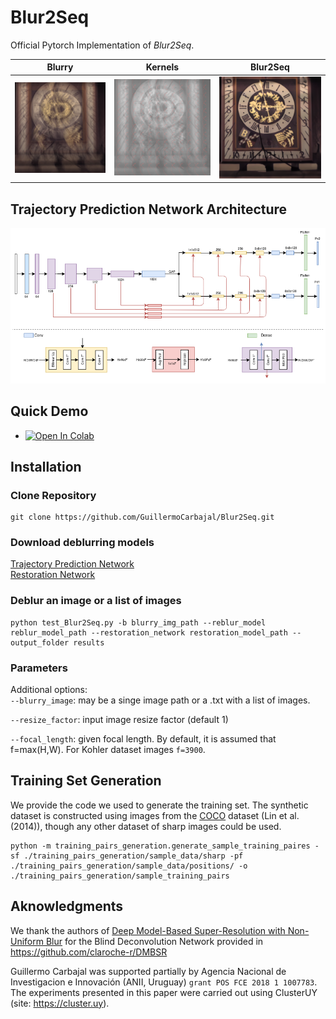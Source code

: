 # Blur2Seq

Official Pytorch Implementation  of *Blur2Seq*. 
 

| **Blurry** | **Kernels** | **Blur2Seq** |
|:------------:|:------------:|:------------:|
| ![Imagen 1](imgs/Blurry2_8_img_blurry.png) | ![Imagen 2](imgs/Blurry2_8_kernels.png) | ![Imagen 3](imgs/Blurry2_8_img_restored.png) |

## Trajectory Prediction Network Architecture
<p align="center">
<img width="900" src="imgs/two_branches.png?raw=true">
  </p>
  
## Quick Demo


* <a href="https://colab.research.google.com/github/GuillermoCarbajal/Blur2Seq/blob/main/Blur2Seq_demo.ipynb" target="_parent"><img src="https://colab.research.google.com/assets/colab-badge.svg" alt="Open In Colab"/></a>

## Installation
### Clone Repository
```
git clone https://github.com/GuillermoCarbajal/Blur2Seq.git
```


### Download deblurring models

[Trajectory Prediction Network](https://iie.fing.edu.uy/~carbajal/Blur2Seq/camera_shake_epoch25_epoch35_epoch50_epoch10_epoch5_epoch25_epoch25_epoch25_epoch27_epoch24_epoch4_epoch10_epoch22_epoch23_epoch90.pkl)           
[Restoration Network](https://iie.fing.edu.uy/~carbajal/Blur2Seq/camera_shake_epoch25_epoch35_epoch50_epoch10_epoch5_epoch25_epoch25_epoch25_epoch27_epoch24_epoch4_epoch10_epoch22_epoch23_epoch90_G.pkl)

### Deblur an image or a list of images
```
python test_Blur2Seq.py -b blurry_img_path --reblur_model reblur_model_path --restoration_network restoration_model_path --output_folder results
```

### Parameters
Additional options:   
  `--blurry_image`: may be a singe image path or a .txt with a list of images.
  
  `--resize_factor`: input image resize factor (default 1)     
  
  `--focal_length`: given focal length. By default, it is assumed that f=max(H,W). For Kohler dataset images `f=3900`.
  

## Training Set Generation

We provide the code we used to generate the training set. The synthetic dataset is constructed using images from the [COCO](https://cocodataset.org/#download) dataset (Lin et al. (2014)), though
any other dataset of sharp images could be used.

```
python -m training_pairs_generation.generate_sample_training_paires -sf ./training_pairs_generation/sample_data/sharp -pf ./training_pairs_generation/sample_data/positions/ -o ./training_pairs_generation/sample_training_pairs
```


## Aknowledgments 
We thank the authors of [Deep Model-Based Super-Resolution with Non-Uniform Blur](https://arxiv.org/abs/2204.10109) for the Blind Deconvolution Network provided in https://github.com/claroche-r/DMBSR 


Guillermo Carbajal was supported partially by Agencia Nacional de Investigacion e Innovación (ANII, Uruguay) `grant POS FCE 2018 1 1007783`. The experiments presented in this paper were carried out using ClusterUY (site: https://cluster.uy).
